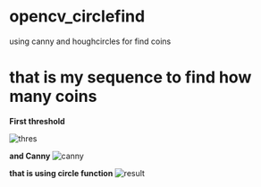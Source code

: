 # opencv_circlefind
using canny and houghcircles for find coins

# that is my sequence to find how many coins

**First threshold**

![thres](https://user-images.githubusercontent.com/37854961/117052850-2df73a80-ad53-11eb-99d9-57590a5ae38c.JPG)

**and Canny**
![canny](https://user-images.githubusercontent.com/37854961/117052840-2b94e080-ad53-11eb-9903-4c1fe4d905ae.JPG)

**that is using circle function**
![result](https://user-images.githubusercontent.com/37854961/117052858-2f286780-ad53-11eb-87d8-5d4335dca1d4.JPG)
